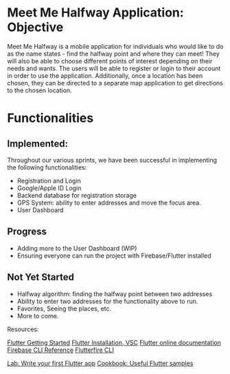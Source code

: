 # Meet Me Halfway Application: Objective

Meet Me Halfway is a mobile application for individuals who would like to do as the  name states - find the halfway point and where they can meet! They will also be able to choose different points of interest depending on their needs and wants. The users will be able to register or login to their account in order to use the application. Additionally, once a location has been chosen, they can be directed to a separate map application to get directions to the chosen location. 

# Functionalities

## Implemented: 

Throughout our various sprints, we have been successful in implementing the following functionalities:

- Registration and Login
- Google/Apple ID Login
- Backend database for registration storage
- GPS System: ability to enter addresses and move the focus area. 
- User Dashboard

## Progress

- Adding more to the User Dashboard (WIP)
- Ensuring everyone can run the project with Firebase/Flutter installed

## Not Yet Started

- Halfway algorithm: finding the halfway point between two addresses
- Ability to enter two addresses for the functionality above to run.
- Favorites, Seeing the places, etc.
- More to come.

Resources:

[Flutter Getting Started](https://docs.flutter.dev/get-started/editor)
[Flutter Installation, VSC](https://www.geeksforgeeks.org/how-to-install-flutter-on-visual-studio-code/)
[Flutter online documentation](https://docs.flutter.dev/)
[Firebase CLI Reference](https://firebase.google.com/docs/cli#add_alias)
[Flutterfire CLI](https://firebase.flutter.dev/docs/cli/)

[Lab: Write your first Flutter app](https://docs.flutter.dev/get-started/codelab)
[Cookbook: Useful Flutter samples](https://docs.flutter.dev/cookbook)

